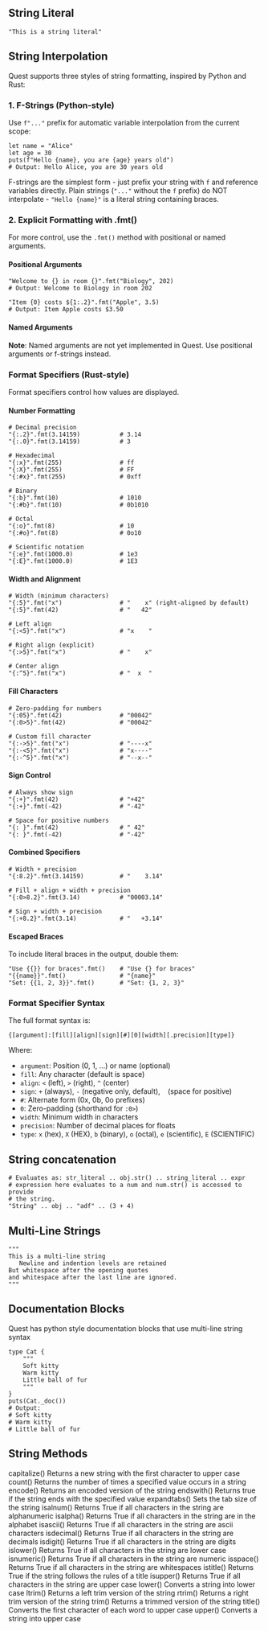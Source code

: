 

## String Literal
```
"This is a string literal"
```

## String Interpolation

Quest supports three styles of string formatting, inspired by Python and Rust:

### 1. F-Strings (Python-style)

Use `f"..."` prefix for automatic variable interpolation from the current scope:

```quest
let name = "Alice"
let age = 30
puts(f"Hello {name}, you are {age} years old")
# Output: Hello Alice, you are 30 years old
```

F-strings are the simplest form - just prefix your string with `f` and reference variables directly. Plain strings (`"..."` without the `f` prefix) do NOT interpolate - `"Hello {name}"` is a literal string containing braces.

### 2. Explicit Formatting with .fmt()

For more control, use the `.fmt()` method with positional or named arguments.

#### Positional Arguments

```quest
"Welcome to {} in room {}".fmt("Biology", 202)
# Output: Welcome to Biology in room 202

"Item {0} costs ${1:.2}".fmt("Apple", 3.5)
# Output: Item Apple costs $3.50
```

#### Named Arguments

**Note**: Named arguments are not yet implemented in Quest. Use positional arguments or f-strings instead.

### Format Specifiers (Rust-style)

Format specifiers control how values are displayed.

#### Number Formatting

```quest
# Decimal precision
"{:.2}".fmt(3.14159)           # 3.14
"{:.0}".fmt(3.14159)           # 3

# Hexadecimal
"{:x}".fmt(255)                # ff
"{:X}".fmt(255)                # FF
"{:#x}".fmt(255)               # 0xff

# Binary
"{:b}".fmt(10)                 # 1010
"{:#b}".fmt(10)                # 0b1010

# Octal
"{:o}".fmt(8)                  # 10
"{:#o}".fmt(8)                 # 0o10

# Scientific notation
"{:e}".fmt(1000.0)             # 1e3
"{:E}".fmt(1000.0)             # 1E3
```

#### Width and Alignment

```quest
# Width (minimum characters)
"{:5}".fmt("x")                # "    x" (right-aligned by default)
"{:5}".fmt(42)                 # "   42"

# Left align
"{:<5}".fmt("x")               # "x    "

# Right align (explicit)
"{:>5}".fmt("x")               # "    x"

# Center align
"{:^5}".fmt("x")               # "  x  "
```

#### Fill Characters

```quest
# Zero-padding for numbers
"{:05}".fmt(42)                # "00042"
"{:0>5}".fmt(42)               # "00042"

# Custom fill character
"{:->5}".fmt("x")              # "----x"
"{:-<5}".fmt("x")              # "x----"
"{:-^5}".fmt("x")              # "--x--"
```

#### Sign Control

```quest
# Always show sign
"{:+}".fmt(42)                 # "+42"
"{:+}".fmt(-42)                # "-42"

# Space for positive numbers
"{: }".fmt(42)                 # " 42"
"{: }".fmt(-42)                # "-42"
```

#### Combined Specifiers

```quest
# Width + precision
"{:8.2}".fmt(3.14159)          # "    3.14"

# Fill + align + width + precision
"{:0>8.2}".fmt(3.14)           # "00003.14"

# Sign + width + precision
"{:+8.2}".fmt(3.14)            # "   +3.14"
```

#### Escaped Braces

To include literal braces in the output, double them:

```quest
"Use {{}} for braces".fmt()    # "Use {} for braces"
"{{name}}".fmt()               # "{name}"
"Set: {{1, 2, 3}}".fmt()       # "Set: {1, 2, 3}"
```

### Format Specifier Syntax

The full format syntax is:
```
{[argument]:[fill][align][sign][#][0][width][.precision][type]}
```

Where:
- `argument`: Position (0, 1, ...) or name (optional)
- `fill`: Any character (default is space)
- `align`: `<` (left), `>` (right), `^` (center)
- `sign`: `+` (always), `-` (negative only, default), ` ` (space for positive)
- `#`: Alternate form (0x, 0b, 0o prefixes)
- `0`: Zero-padding (shorthand for `:0>`)
- `width`: Minimum width in characters
- `precision`: Number of decimal places for floats
- `type`: `x` (hex), `X` (HEX), `b` (binary), `o` (octal), `e` (scientific), `E` (SCIENTIFIC)

## String concatenation

```
# Evaluates as: str_literal .. obj.str() .. string_literal .. expr
# expression here evaluates to a num and num.str() is accessed to provide
# the string.
"String" .. obj .. "adf" .. (3 + 4)
```

## Multi-Line Strings
```
"""
This is a multi-line string
   Newline and indention levels are retained
But whitespace after the opening quotes 
and whitespace after the last line are ignored.
"""
```

## Documentation Blocks

Quest has python style documentation blocks that use multi-line string syntax

```
type Cat {
    """
    Soft kitty
    Warm kitty
    Little ball of fur
    """
}
puts(Cat._doc())
# Output:
# Soft kitty
# Warm kitty
# Little ball of fur
```

## String Methods
capitalize() Returns a new string with the first character to upper case 
count()	Returns the number of times a specified value occurs in a string
encode() Returns an encoded version of the string
endswith() Returns true if the string ends with the specified value
expandtabs() Sets the tab size of the string
isalnum()	Returns True if all characters in the string are alphanumeric
isalpha()	Returns True if all characters in the string are in the alphabet
isascii()	Returns True if all characters in the string are ascii characters
isdecimal()	Returns True if all characters in the string are decimals
isdigit()	Returns True if all characters in the string are digits
islower()	Returns True if all characters in the string are lower case
isnumeric()	Returns True if all characters in the string are numeric
isspace()	Returns True if all characters in the string are whitespaces
istitle()	Returns True if the string follows the rules of a title
isupper()	Returns True if all characters in the string are upper case
lower()	Converts a string into lower case
ltrim()	Returns a left trim version of the string
rtrim()	Returns a right trim version of the string
trim()	Returns a trimmed version of the string
title()	Converts the first character of each word to upper case
upper()	Converts a string into upper case
